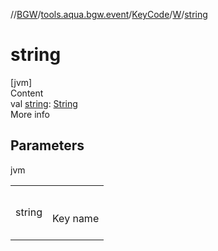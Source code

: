 //[BGW](../../../../index.md)/[tools.aqua.bgw.event](../../index.md)/[KeyCode](../index.md)/[W](index.md)/[string](string.md)



# string  
[jvm]  
Content  
val [string](string.md): [String](https://kotlinlang.org/api/latest/jvm/stdlib/kotlin/-string/index.html)  
More info  


## Parameters  
  
jvm  
  
| | |
|---|---|
| <a name="tools.aqua.bgw.event/KeyCode.W/string/#/PointingToDeclaration/"></a>string| <a name="tools.aqua.bgw.event/KeyCode.W/string/#/PointingToDeclaration/"></a><br><br>Key name<br><br>|
  
  



